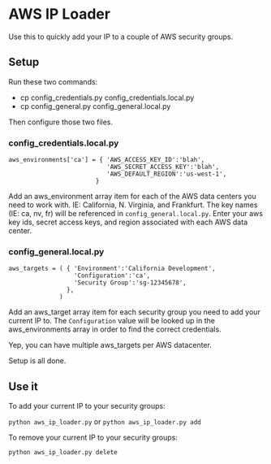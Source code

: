 # AWS IP Loader

Use this to quickly add your IP to a couple of AWS security groups.

## Setup

Run these two commands:

* cp config_credentials.py config_credentials.local.py
* cp config_general.py config_general.local.py

Then configure those two files.

### config_credentials.local.py

```
aws_environments['ca'] = { 'AWS_ACCESS_KEY_ID':'blah',
                           'AWS_SECRET_ACCESS_KEY':'blah',
                           'AWS_DEFAULT_REGION':'us-west-1',
                        }
```

Add an aws_environment array item for each of the AWS data centers you need to work with. IE: California, N. Virginia, and Frankfurt. The key names (IE: ca, nv, fr) will be referenced in `config_general.local.py`. Enter your aws key ids, secret access keys, and region associated with each AWS data center.

### config_general.local.py

```
aws_targets = ( { 'Environment':'California Development',
                  'Configuration':'ca',
                  'Security Group':'sg-12345678',
                },
              )
```

Add an aws_target array item for each security group you need to add your current IP to. The `Configuration` value will be looked up in the aws_environments array in order to find the correct credentials.

Yep, you can have multiple aws_targets per AWS datacenter.

Setup is all done.

## Use it

To add your current IP to your security groups:

```python aws_ip_loader.py```
or
```python aws_ip_loader.py add```

To remove your current IP to your security groups:

```python aws_ip_loader.py delete```
